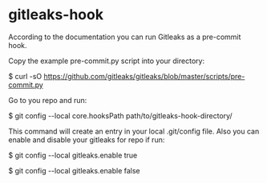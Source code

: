 # gitleaks-hook

According to the documentation you can run Gitleaks as a pre-commit hook. 

Copy the example pre-commit.py script 
into your directory: 

$ curl -sO  https://github.com/gitleaks/gitleaks/blob/master/scripts/pre-commit.py

Go to you repo and run:

$ git config --local core.hooksPath path/to/gitleaks-hook-directory/ 

This command will create an entry in your local .git/config file.
Also you can enable and disable your gitleaks for repo if run:

$ git config --local gitleaks.enable true

$ git config --local gitleaks.enable false

